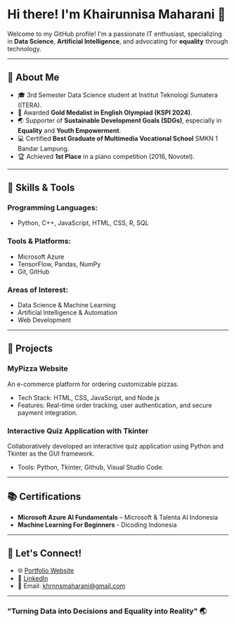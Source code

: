 # Hi there! I'm Khairunnisa Maharani 👋

Welcome to my GitHub profile! I'm a passionate IT enthusiast, specializing in **Data Science**, **Artificial Intelligence**, and advocating for **equality** through technology. 

---

## 🚀 About Me
- 🎓 3rd Semester Data Science student at Institut Teknologi Sumatera (ITERA).
- 🏅 Awarded **Gold Medalist in English Olympiad (KSPI 2024)**.
- 🌏 Supporter of **Sustainable Development Goals (SDGs)**, especially in **Equality** and **Youth Empowerment**.
- 💻 Certified **Best Graduate of Multimedia Vocational School** SMKN 1 Bandar Lampung.
- 🏆 Achieved **1st Place** in a piano competition (2016, Novotel).

---

## 🔧 Skills & Tools
### Programming Languages:
- Python, C++, JavaScript, HTML, CSS, R, SQL

### Tools & Platforms:
- Microsoft Azure
- TensorFlow, Pandas, NumPy
- Git, GitHub

### Areas of Interest:
- Data Science & Machine Learning
- Artificial Intelligence & Automation
- Web Development

---

## 🌟 Projects
### MyPizza Website
An e-commerce platform for ordering customizable pizzas. 
- Tech Stack: HTML, CSS, JavaScript, and Node.js
- Features: Real-time order tracking, user authentication, and secure payment integration.

### Interactive Quiz Application with Tkinter
Collaboratively developed an interactive quiz application using Python and Tkinter as the GUI framework. 
- Tools: Python, Tkinter, Github, Visual Studio Code.

---

## 📚 Certifications
- **Microsoft Azure AI Fundamentals** – Microsoft & Talenta AI Indonesia
- **Machine Learning For Beginners** - Dicoding Indonesia

---

## 💬 Let's Connect!
- 🌐 [Portfolio Website]([https://username.github.io](https://kmoex-hz.github.io/Khairunnisa.github.io/index.html))
- 💼 [LinkedIn]([https://linkedin.com/in/khairunnisa-maharani](https://www.linkedin.com/in/khnrni/))
- 📧 Email: khrnnsmaharani@gmail.com

---

### "Turning Data into Decisions and Equality into Reality" 🌏
